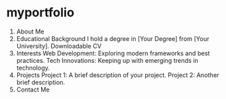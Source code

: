 # myportfolio
1. About Me
2. Educational Background
I hold a degree in [Your Degree] from [Your University].
Downloadable CV
3. Interests
Web Development: Exploring modern frameworks and best practices.
Tech Innovations: Keeping up with emerging trends in technology.
4. Projects
Project 1: A brief description of your project.
Project 2: Another brief description.
5. Contact Me
